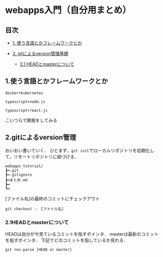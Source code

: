 # webapps入門（自分用まとめ）
## 目次
 * [1. 使う言語とかフレームワークとか](#1.使う言語とかフレームワークとか)
     
 * [2. gitによるversion管理基礎](#2.gitによるversion管理)
    
    * [2.1 HEADとmasterについて](#2.1HEADとmasterについて)

## 1.使う言語とかフレームワークとか
`docker+kubernetes` 

`typescript+node.js`

`typescript+react.js`

こいつらで開発をしてみる

## 2.gitによるversion管理
おいおい書いていく．
ひとまず，`git init`でローカルリポジトリを初期化して，リモートリポジトリに紐づける．
```
webapps_tutorial/
┣━.git
┣━.gitignore
┣━まとめ.md
┣━
┗━
```
[ファイル名]の最終のコミットにチェックアウト
```
git checkout -- [ファイル名]
```

### 2.1HEADとmasterについて

HEADは自分が今見ているコミットを指すポインタ．
masterは最新のコミットを指すポインタ．
下記でどのコミットを指しているか見れる．
```
git rev-parse [HEAD or master]
```
